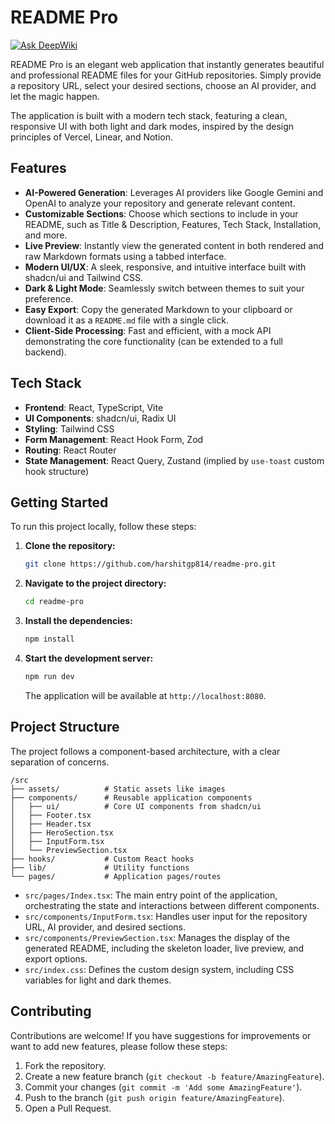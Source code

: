 # README Pro

[![Ask DeepWiki](https://devin.ai/assets/askdeepwiki.png)](https://deepwiki.com/harshitgp814/readme-pro/tree/main)

README Pro is an elegant web application that instantly generates beautiful and professional README files for your GitHub repositories. Simply provide a repository URL, select your desired sections, choose an AI provider, and let the magic happen.

The application is built with a modern tech stack, featuring a clean, responsive UI with both light and dark modes, inspired by the design principles of Vercel, Linear, and Notion.

## Features

-   **AI-Powered Generation**: Leverages AI providers like Google Gemini and OpenAI to analyze your repository and generate relevant content.
-   **Customizable Sections**: Choose which sections to include in your README, such as Title & Description, Features, Tech Stack, Installation, and more.
-   **Live Preview**: Instantly view the generated content in both rendered and raw Markdown formats using a tabbed interface.
-   **Modern UI/UX**: A sleek, responsive, and intuitive interface built with shadcn/ui and Tailwind CSS.
-   **Dark & Light Mode**: Seamlessly switch between themes to suit your preference.
-   **Easy Export**: Copy the generated Markdown to your clipboard or download it as a `README.md` file with a single click.
-   **Client-Side Processing**: Fast and efficient, with a mock API demonstrating the core functionality (can be extended to a full backend).

## Tech Stack

-   **Frontend**: React, TypeScript, Vite
-   **UI Components**: shadcn/ui, Radix UI
-   **Styling**: Tailwind CSS
-   **Form Management**: React Hook Form, Zod
-   **Routing**: React Router
-   **State Management**: React Query, Zustand (implied by `use-toast` custom hook structure)

## Getting Started

To run this project locally, follow these steps:

1.  **Clone the repository:**
    ```bash
    git clone https://github.com/harshitgp814/readme-pro.git
    ```

2.  **Navigate to the project directory:**
    ```bash
    cd readme-pro
    ```

3.  **Install the dependencies:**
    ```bash
    npm install
    ```

4.  **Start the development server:**
    ```bash
    npm run dev
    ```
    The application will be available at `http://localhost:8080`.

## Project Structure

The project follows a component-based architecture, with a clear separation of concerns.

```
/src
├── assets/          # Static assets like images
├── components/      # Reusable application components
│   ├── ui/          # Core UI components from shadcn/ui
│   ├── Footer.tsx
│   ├── Header.tsx
│   ├── HeroSection.tsx
│   ├── InputForm.tsx
│   └── PreviewSection.tsx
├── hooks/           # Custom React hooks
├── lib/             # Utility functions
└── pages/           # Application pages/routes
```

-   `src/pages/Index.tsx`: The main entry point of the application, orchestrating the state and interactions between different components.
-   `src/components/InputForm.tsx`: Handles user input for the repository URL, AI provider, and desired sections.
-   `src/components/PreviewSection.tsx`: Manages the display of the generated README, including the skeleton loader, live preview, and export options.
-   `src/index.css`: Defines the custom design system, including CSS variables for light and dark themes.

## Contributing

Contributions are welcome! If you have suggestions for improvements or want to add new features, please follow these steps:

1.  Fork the repository.
2.  Create a new feature branch (`git checkout -b feature/AmazingFeature`).
3.  Commit your changes (`git commit -m 'Add some AmazingFeature'`).
4.  Push to the branch (`git push origin feature/AmazingFeature`).
5.  Open a Pull Request.
